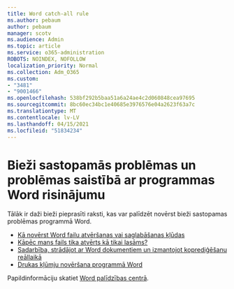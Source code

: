 ```yaml
---
title: Word catch-all rule
ms.author: pebaum
author: pebaum
manager: scotv
ms.audience: Admin
ms.topic: article
ms.service: o365-administration
ROBOTS: NOINDEX, NOFOLLOW
localization_priority: Normal
ms.collection: Adm_O365
ms.custom:
- "3481"
- "9001466"
ms.openlocfilehash: 538bf292b5baa51a6a24ae4c2d060848cea97695
ms.sourcegitcommit: 8bc60ec34bc1e40685e3976576e04a2623f63a7c
ms.translationtype: MT
ms.contentlocale: lv-LV
ms.lasthandoff: 04/15/2021
ms.locfileid: "51834234"
---
```

# <a name="common-issues-and-resolutions-with-word"></a>Bieži sastopamās problēmas un problēmas saistībā ar programmas Word risinājumu

Tālāk ir daži bieži pieprasīti raksti, kas var palīdzēt novērst bieži sastopamas problēmas programmā Word.

- [Kā novērst Word failu atvēršanas vai saglabāšanas kļūdas](https://docs.microsoft.com/alchemyinsights/errors-opening-or-saving-files)
- [Kāpēc mans fails tika atvērts kā tikai lasāms?](https://support.office.com/article/why-did-my-file-open-read-only-3ab4b792-da50-4b38-8628-14c64e1f1d15)
- [Sadarbība, strādājot ar Word dokumentiem un izmantojot koprediģēšanu reāllaikā](https://support.office.com/article/collaborate-on-word-documents-with-real-time-co-authoring-7dd3040c-3f30-4fdd-bab0-8586492a1f1d?wt.mc_id=fsn_word_share_and_coauthor)
- [Drukas kļūmju novēršana programmā Word](https://docs.microsoft.com/office/troubleshoot/word/print-failures-in-word)

Papildinformāciju skatiet [Word palīdzības centrā](https://support.office.com/word).
